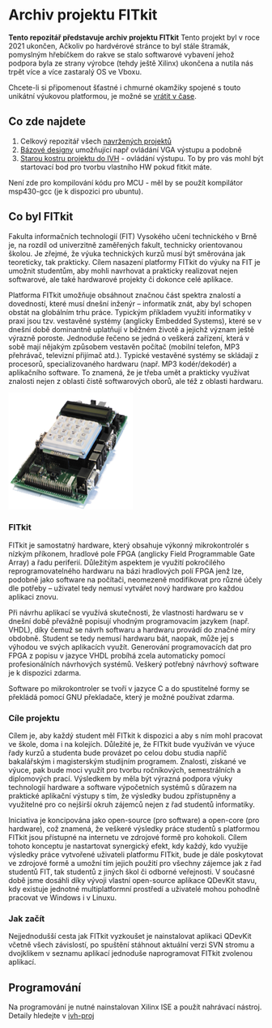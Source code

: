 # Archiv projektu FITkit
__Tento repozitář představuje archiv projektu FITkit__
Tento projekt byl v roce 2021 ukončen, Ačkoliv po hardvérové stránce to byl stále štramák, pomyslným hřebíčkem do rakve se stalo softwarové vybavení jehož podpora byla ze strany výrobce (tehdy ještě Xilinx) ukončena a nutila nás trpět více a více zastaralý OS ve Vboxu.

Chcete-li si připomenout šťastné i chmurné okamžiky spojené s touto unikátní výukovou platformou, je možné se [vrátit v čase](https://web.archive.org/web/20221205070202/merlin.fit.vutbr.cz/FITkit/).

## Co zde najdete
1. Celkový repozitář všech [navržených projektů](trunk/apps/)
1. [Bázové designy](trunk/fpga/) umožňující např ovládání VGA výstupu a podobně
1. [Starou kostru projektu do IVH](ivh-proj) - ovládání výstupu. To by pro vás mohl být startovací bod pro tvorbu vlastního HW pokud fitkit máte.

Není zde pro kompilování kódu pro MCU - měl by se použít kompilátor  msp430-gcc (je k dispozici pro ubuntu).

## Co byl FITkit
Fakulta informačních technologií (FIT) Vysokého učení technického v Brně je, na rozdíl od univerzitně zaměřených fakult, technicky orientovanou školou. Je zřejmé, že výuka technických kurzů musí být směrována jak teoreticky, tak prakticky. Cílem nasazení platformy FITkit do výuky na FIT je umožnit studentům, aby mohli navrhovat a prakticky realizovat nejen softwarové, ale také hardwarové projekty či dokonce celé aplikace.

Platforma FITkit umožňuje obsáhnout značnou část spektra znalostí a dovedností, které musí dnešní inženýr – informatik znát, aby byl schopen obstát na globálním trhu práce. Typickým příkladem využití informatiky v praxi jsou tzv. vestavěné systémy (anglicky Embedded Systems), které se v dnešní době dominantně uplatňují v běžném životě a jejichž význam ještě výrazně poroste. Jednoduše řečeno se jedná o veškerá zařízení, která v sobě mají nějakým způsobem vestavěn počítač (mobilní telefon, MP3 přehrávač, televizní přijímač atd.). Typické vestavěné systémy se skládají z procesorů, specializovaného hardwaru (např. MP3 kodér/dekodér) a aplikačního software. To znamená, že je třeba umět a prakticky využívat znalosti nejen z oblasti čistě softwarových oborů, ale též z oblasti hardwaru.

![fitkit](img/001.png)


### FITkit
FITkit je samostatný hardware, který obsahuje výkonný mikrokontrolér s nízkým příkonem, hradlové pole FPGA (anglicky Field Programmable Gate Array) a řadu periferií. Důležitým aspektem je využití pokročilého reprogramovatelného hardwaru na bázi hradlových polí FPGA jenž lze, podobně jako software na počítači, neomezeně modifikovat pro různé účely dle potřeby – uživatel tedy nemusí vytvářet nový hardware pro každou aplikaci znovu.

Při návrhu aplikací se využívá skutečnosti, že vlastnosti hardwaru se v dnešní době převážně popisují vhodným programovacím jazykem (např. VHDL), díky čemuž se návrh softwaru a hardwaru provádí do značné míry obdobně. Student se tedy nemusí hardwaru bát, naopak, může jej s výhodou ve svých aplikacích využít. Generování programovacích dat pro FPGA z popisu v jazyce VHDL probíhá zcela automaticky pomocí profesionálních návrhových systémů. Veškerý potřebný návrhový software je k dispozici zdarma.

Software po mikrokontroler se tvoří v jazyce C a do spustitelné formy se překládá pomocí GNU překladače, který je možné používat zdarma.

### Cíle projektu
Cílem je, aby každý student měl FITkit k dispozici a aby s ním mohl pracovat ve škole, doma i na kolejích. Důležité je, že FITkit bude využíván ve výuce řady kurzů a studenta bude provázet po celou dobu studia napříč bakalářským i magisterským studijním programem. Znalosti, získané ve výuce, pak bude moci využít pro tvorbu ročníkových, semestrálních a diplomových prací. Výsledkem by měla být výrazná podpora výuky technologií hardware a software výpočetních systémů s důrazem na praktické aplikační výstupy s tím, že výsledky budou zpřístupněny a využitelné pro co nejširší okruh zájemců nejen z řad studentů informatiky.

Iniciativa je koncipována jako open-source (pro software) a open-core (pro hardware), což znamená, že veškeré výsledky práce studentů s platformou FITkit jsou přístupné na internetu ve zdrojové formě pro kohokoli. Cílem tohoto konceptu je nastartovat synergický efekt, kdy každý, kdo využije výsledky práce vytvořené uživateli platformu FITkit, bude je dále poskytovat ve zdrojové formě a umožní tím jejich použití pro všechny zájemce jak z řad studentů FIT, tak studentů z jiných škol či odborné veřejnosti. V současné době jsme dosáhli díky vývoji vlastní open-source aplikace QDevKit stavu, kdy existuje jednotné multiplatformní prostředí a uživatelé mohou pohodlně pracovat ve Windows i v Linuxu.

### Jak začít
Nejjednodušší cesta jak FITkit vyzkoušet je nainstalovat aplikaci QDevKit včetně všech závislostí, po spuštění stáhnout aktuální verzi SVN stromu a dvojklikem v seznamu aplikací jednoduše naprogramovat FITkit zvolenou aplikací.


## Programování
Na programování je nutné nainstalovan Xilinx ISE a použít nahrávací nástroj. Detaily hledejte v [ivh-proj](ivh-proj/)